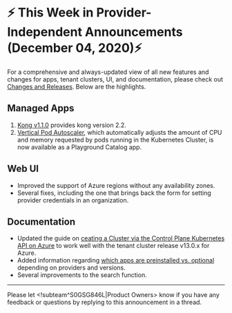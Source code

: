 # :zap: This Week in Provider-Independent Announcements (December 04, 2020):zap:

For a comprehensive and always-updated view of all new features and changes for apps, tenant clusters, UI, and documentation, please check out [Changes and Releases](https://docs.giantswarm.io/changes/). Below are the highlights.

## Managed Apps

1. [Kong v1.1.0](https://docs.giantswarm.io/changes/managed-apps/kong-app/v1.1.0/) provides kong version 2.2.
2. [Vertical Pod Autoscaler](https://github.com/giantswarm/vertical-pod-autoscaler-app/blob/master/CHANGELOG.md#100---2020-11-27), which automatically adjusts the amount of CPU and memory requested by pods running in the Kubernetes Cluster, is now available as a Playground Catalog app.


## Web UI

- Improved the support of Azure regions without any availability zones.
- Several fixes, including the one that brings back the form for setting provider credentials in an organization.

## Documentation

- Updated the guide on [ceating a Cluster via the Control Plane Kubernetes API on Azure](https://docs.giantswarm.io/guides/creating-clusters-via-crs-on-azure/) to work well with the tenant cluster release v13.0.x for Azure.
- Added information regarding [which apps are preinstalled vs. optional](https://docs.giantswarm.io/reference/tenant-cluster-release-versions/#apps) depending on providers and versions.
- Several improvements to the search function.

---
Please let <!subteam^S0GSG846L|Product Owners> know if you have any feedback or questions by replying to this announcement in a thread.
